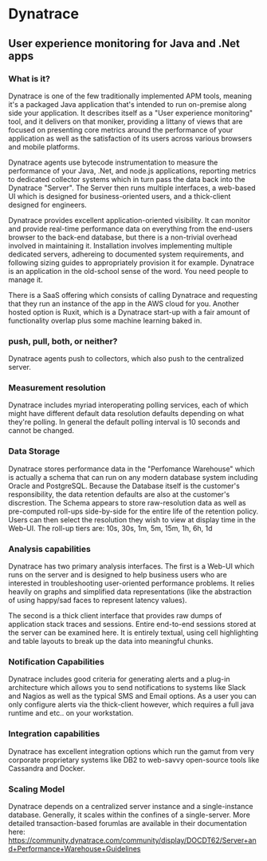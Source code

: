 # Dynatrace

## User experience monitoring for Java and .Net apps

### What is it? 

Dynatrace is one of the few traditionally implemented APM tools, meaning it's a
packaged Java application that's intended to run on-premise along side your
application. It describes itself as a "User experience monitoring" tool, and it
delivers on that moniker, providing a littany of views that are focused on
presenting core metrics around the performance of your application as well as
the satisfaction of its users across various browsers and mobile platforms.

Dynatrace agents use bytecode instrumentation to measure the performance of
your Java, .Net, and node.js applications, reporting metrics to dedicated
collector systems which in turn pass the data back into the Dynatrace "Server".
The Server then runs multiple interfaces, a web-based UI which is designed for
business-oriented users, and a thick-client designed for engineers. 

Dynatrace provides excellent application-oriented visibility. It can monitor
and provide real-time performance data on everything from the end-users browser
to the back-end database, but there is a non-trivial overhead involved in
maintaining it. Installation involves implementing multiple dedicated servers,
adhereing to documented system requirements, and following sizing guides to
appropriately provision it for example. Dynatrace is an application in the
old-school sense of the word. You need people to manage it.

There is a SaaS offering which consists of calling Dynatrace and requesting
that they run an instance of the app in the AWS cloud for you. Another hosted
option is Ruxit, which is a Dynatrace start-up with a fair amount of
functionality overlap plus some machine learning baked in. 

### push, pull, both, or neither?
Dynatrace agents push to collectors, which also push to the centralized server. 

### Measurement resolution 

Dynatrace includes myriad interoperating polling services, each of which might
have different default data resolution defaults depending on what they're
polling. In general the default polling interval is 10 seconds and cannot be
changed. 

### Data Storage 
Dynatrace stores performance data in the "Perfomance Warehouse" which is
actually a schema that can run on any modern database system including Oracle
and PostgreSQL. Because the Database itself is the customer's responsibility,
the data retention defaults are also at the customer's discrestion. The Schema
appears to store raw-resolution data as well as pre-computed roll-ups
side-by-side for the entire life of the retention policy. Users can then select
the resolution they wish to view at display time in the Web-UI. The roll-up
tiers are: 10s, 30s, 1m, 5m, 15m, 1h, 6h, 1d

### Analysis capabilities

Dynatrace has two primary analysis interfaces. The first is a Web-UI which runs
on the server and is designed to help business users who are interested in
troubleshooting user-oriented performance problems. It relies heavily on graphs
and simplified data representations (like the abstraction of using happy/sad
faces to represent latency values).

The second is a thick client interface that provides raw dumps of application
stack traces and sessions. Entire end-to-end sessions stored at the server can
be examined here. It is entirely textual, using cell highlighting and table
layouts to break up the data into meaningful chunks.

### Notification Capabilities

Dynatrace includes good criteria for generating alerts and a plug-in
architecture which allows you to send notifications to systems like Slack and
Nagios as well as the typical SMS and Email options. As a user you can only
configure alerts via the thick-client however, which requires a full java
runtime and etc.. on your workstation. 

### Integration capabilities
Dynatrace has excellent integration options which run the gamut from very
corporate proprietary systems like DB2 to web-savvy open-source tools like
Cassandra and Docker.

### Scaling Model
Dynatrace depends on a centralized server instance and a single-instance
database. Generally, it scales within the confines of a single-server. More
detailed transaction-based forumlas are available in their documentation here:
https://community.dynatrace.com/community/display/DOCDT62/Server+and+Performance+Warehouse+Guidelines
